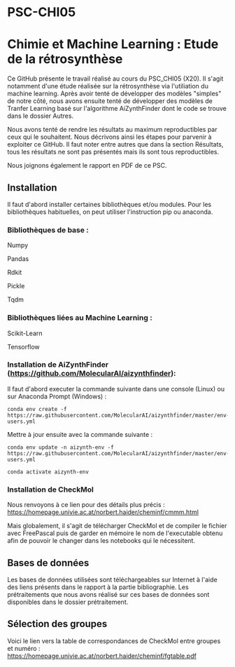 # PSC-CHI05
# Chimie et Machine Learning : Etude de la rétrosynthèse

Ce GitHub présente le travail réalisé au cours du PSC_CHI05 (X20). Il s'agit notamment d'une étude réalisée sur la rétrosynthèse via l'utiliation du machine learning.
Après avoir tenté de développer des modèles "simples" de notre côté, nous avons ensuite tenté de développer des modèles de Tranfer Learning basé sur l'algorithme AiZynthFinder dont le code se trouve dans le dossier Autres. 

Nous avons tenté de rendre les résultats au maximum reproductibles par ceux qui le souhaitent. Nous décrivons ainsi les étapes pour parvenir à exploiter ce GitHub.
Il faut noter entre autres que dans la section Résultats, tous les résultats ne sont pas présentés mais ils sont tous reproductibles. 

Nous joignons également le rapport en PDF de ce PSC. 

## Installation 

Il faut d'abord installer certaines bibliothèques et/ou modules. Pour les bibliothèques habituelles, on peut utiliser l'instruction pip ou anaconda. 

### Bibliothèques de base :
  Numpy
  
  Pandas
  
  Rdkit
  
  Pickle
  
  Tqdm
### Bibliothèques liées au Machine Learning : 
  Scikit-Learn
  
  Tensorflow
  
### Installation de AiZynthFinder (https://github.com/MolecularAI/aizynthfinder):

Il faut d'abord executer la commande suivante dans une console (Linux) ou sur Anaconda Prompt (Windows) :

    conda env create -f https://raw.githubusercontent.com/MolecularAI/aizynthfinder/master/env-users.yml
    
Mettre à jour ensuite avec la commande suivante : 

    conda env update -n aizynth-env -f https://raw.githubusercontent.com/MolecularAI/aizynthfinder/master/env-users.yml
    
    conda activate aizynth-env
### Installation de CheckMol

Nous renvoyons à ce lien pour des détails plus précis : https://homepage.univie.ac.at/norbert.haider/cheminf/cmmm.html

Mais globalement, il s'agit de télécharger CheckMol et de compiler le fichier avec FreePascal puis de garder en mémoire le nom de l'executable obtenu afin de pouvoir le changer dans les notebooks qui le nécessitent. 

## Bases de données
Les bases de données utilisées sont téléchargeables sur Internet à l'aide des liens présents dans le rapport à la partie bibliographie. Les prétraitements que nous avons réalisé sur ces bases de données sont disponibles dans le dossier prétraitement.

## Sélection des groupes 
Voici le lien vers la table de correspondances de CheckMol entre groupes et numéro : https://homepage.univie.ac.at/norbert.haider/cheminf/fgtable.pdf 
